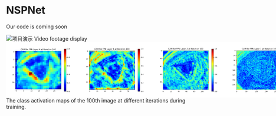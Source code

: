 # NSPNet
Our code is coming soon

<img src="./image/pr.gif" alt="项目演示" width="300"/>
Video footage display

<div style="display: flex; justify-content: space-between; align-items: center;">
  <img src="./image/layer4.gif" alt="项目演示" width="200"/>
  <img src="./image/layer3.gif" alt="项目演示" width="200"/>
  <img src="./image/layer2.gif" alt="项目演示" width="200"/>
  <img src="./image/layer1.gif" alt="项目演示" width="200"/>
</div>
The class activation maps of the 100th image at different iterations during training.


